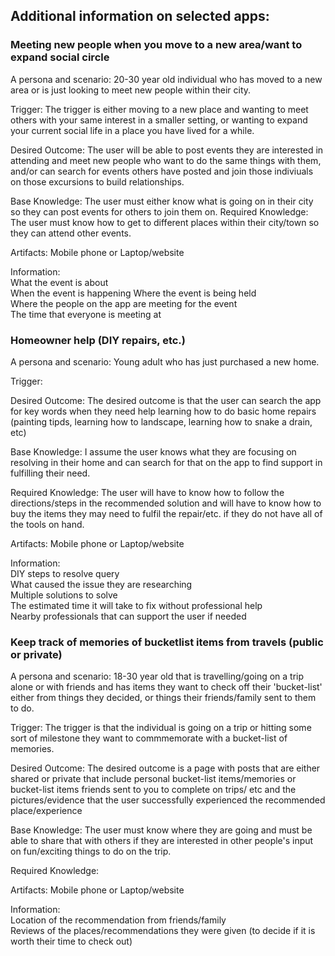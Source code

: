 
## Additional information on selected apps:

### Meeting new people when you move to a new area/want to expand social circle 

A persona and scenario: 
20-30 year old individual who has moved to a new area or is just looking to meet new people within their city.

Trigger: 
The trigger is either moving to a new place and wanting to meet others with your same interest in a smaller setting, or wanting to expand your current social life in a place you have lived for a while.

Desired Outcome: 
The user will be able to post events they are interested in attending and meet new people who want to do the same things with them, and/or can search for events others have posted and join those indiviuals on those excursions to build relationships.

Base Knowledge: 
The user must either know what is going on in their city so they can post events for others to join them on. 
Required Knowledge: The user must know how to get to different places within their city/town so they can attend other events.

Artifacts:
Mobile phone or Laptop/website

Information:   
What the event is about  
When the event is happening 
Where the event is being held  
Where the people on the app are meeting for the event  
The time that everyone is meeting at

  
  
  
### Homeowner help (DIY repairs, etc.)

A persona and scenario: Young adult who has just purchased a new home.

Trigger:

Desired Outcome: The desired outcome is that the user can search the app for key words when they need help learning how to do basic home repairs (painting tipds, learning how to landscape, learning how to snake a drain, etc)

Base Knowledge: I assume the user knows what they are focusing on resolving in their home and can search for that on the app to find support in fulfilling their need.

Required Knowledge: The user will have to know how to follow the directions/steps in the recommended solution and will have to know how to buy the items they may need to fulfil the repair/etc. if they do not have all of the tools on hand.

Artifacts:
Mobile phone or Laptop/website

Information:  
DIY steps to resolve query  
What caused the issue they are researching  
Multiple solutions to solve  
The estimated time it will take to fix without professional help  
Nearby professionals that can support the user if needed  


### Keep track of memories of bucketlist items from travels (public or private)

A persona and scenario:  18-30 year old that is travelling/going on a trip alone or with friends and has items they want to check off their 'bucket-list' either from things they decided, or things their friends/family sent to them to do.

Trigger: The trigger is that the individual is going on a trip or hitting some sort of milestone they want to commmemorate with a bucket-list of memories.

Desired Outcome: The desired outcome is a page with posts that are either shared or private that include personal bucket-list items/memories or bucket-list items friends sent to you to complete on trips/ etc and the pictures/evidence that the user successfully experienced the recommended place/experience

Base Knowledge: The user must know where they are going and must be able to share that with others if they are interested in other people's input on fun/exciting things to do on the trip.

Required Knowledge:

Artifacts:
Mobile phone or Laptop/website

Information:  
Location of the recommendation from friends/family  
Reviews of the places/recommendations they were given (to decide if it is worth their time to check out)
